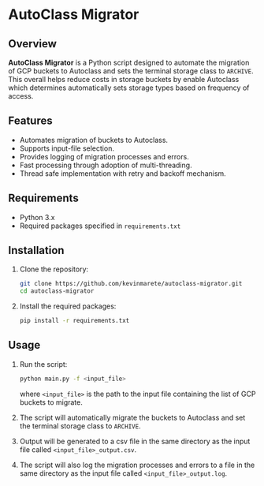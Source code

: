 # AutoClass Migrator

## Overview

**AutoClass Migrator** is a Python script designed to automate the migration of GCP buckets to Autoclass and sets the terminal storage class to `ARCHIVE`. This overall helps reduce costs in storage buckets by enable Autoclass which determines automatically sets storage types based on frequency of access.

## Features

- Automates migration of buckets to Autoclass.
- Supports input-file selection.
- Provides logging of migration processes and errors.
- Fast processing through adoption of multi-threading.
- Thread safe implementation with retry and backoff mechanism.

## Requirements

- Python 3.x
- Required packages specified in `requirements.txt`

## Installation

1. Clone the repository:
   ```bash
   git clone https://github.com/kevinmarete/autoclass-migrator.git
   cd autoclass-migrator
   
2. Install the required packages:
   ```bash
   pip install -r requirements.txt
   ```

## Usage

1. Run the script:
   ```bash
   python main.py -f <input_file>
   ```
    where `<input_file>` is the path to the input file containing the list of GCP buckets to migrate.

2. The script will automatically migrate the buckets to Autoclass and set the terminal storage class to `ARCHIVE`.
3. Output will be generated to a csv file in the same directory as the input file called `<input_file>_output.csv`.
4. The script will also log the migration processes and errors to a file in the same directory as the input file called `<input_file>_output.log`.